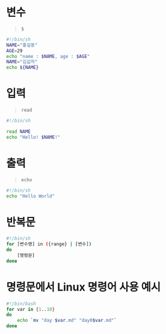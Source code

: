 # 변수
> `$`

```sh
#!/bin/sh
NAME="홍길동"
AGE=29
echo "name : $NAME, age : $AGE"
NAME="김갑자"
echo ${NAME}
```
# 입력
> `read`

```sh
#!/bin/sh

read NAME
echo "Hello! $NAME!"
```

# 출력
> `echo`


```sh
#!/bin/sh
echo "Hello World"
```

# 반복문
```sh
#!/bin/sh
for [변수명] in ({range} | [변수])
do
    [명령문]
done
```

# 명령문에서 Linux 명령어 사용 예시
```sh
#!/bin/bash
for var in {1..10} 
do
 	echo `mv "day $var.md" "day0$var.md"`
done
```






